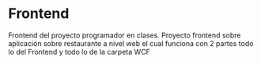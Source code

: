 # Frontend
Frontend del proyecto programador en clases. 
Proyecto frontend sobre aplicación sobre restaurante a nivel web el cual funciona con 2 partes todo lo del Frontend y todo lo de la carpeta WCF
